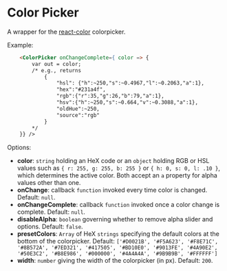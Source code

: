 # Color Picker

A wrapper for the [react-color](https://casesandberg.github.io/react-color/) colorpicker.

Example:

``` html
	<ColorPicker onChangeComplete={ color => {
		var out = color;
		/* e.g., returns 
			{
				"hsl": {"h":~250,"s":~0.4967,"l":~0.2063,"a":1},
				"hex":"#231a4f",
				"rgb":{"r":35,"g":26,"b":79,"a":1},
				"hsv":{"h":~250,"s":~0.664,"v":~0.3088,"a":1},
				"oldHue":~250,
				"source":"rgb"
			}
		*/
	}} />
```

Options:

* __color__: `string` holding an HeX code or an `object` holding RGB or HSL values such as `{ r: 255, g: 255, b: 255 }` or `{ h: 0, s: 0, l: .10 }`, which determines the active color. Both accept an `a` property for alpha values other than one.
* __onChange__: callback `function` invoked every time color is changed. Default: `null`.
* __onChangeComplete__: callback `function` invoked once a color change is complete. Default: `null`.
* __disableAlpha__: `boolean` governing whether to remove alpha slider and options. Default: `false`.
* __presetColors__: `Array` of HeX `strings` specifying the default colors at the bottom of the colorpicker. Default: `['#D0021B', '#F5A623', '#F8E71C', '#8B572A', '#7ED321', '#417505', '#BD10E0', '#9013FE', '#4A90E2', '#50E3C2', '#B8E986', '#000000', '#4A4A4A', '#9B9B9B', '#FFFFFF']`
* __width__: `number` giving the width of the colorpicker (in px). Default: `200`.
